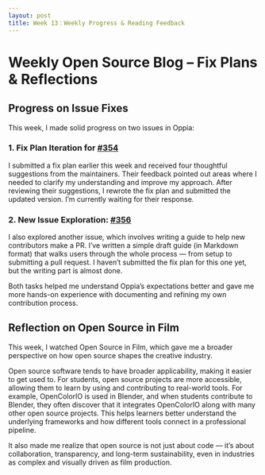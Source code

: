 ```yaml
---
layout: post
title: Week 13：Weekly Progress & Reading Feedback
---
```


# Weekly Open Source Blog – Fix Plans & Reflections

## Progress on Issue Fixes

This week, I made solid progress on two issues in Oppia:

### 1. Fix Plan Iteration for [#354](https://github.com/oppia/oppia-web-developer-docs/issues/354)

I submitted a fix plan earlier this week and received four thoughtful suggestions from the maintainers. Their feedback pointed out areas where I needed to clarify my understanding and improve my approach. After reviewing their suggestions, I rewrote the fix plan and submitted the updated version. I’m currently waiting for their response.

<!--more-->  

### 2. New Issue Exploration: [#356](https://github.com/oppia/oppia-web-developer-docs/issues/356)

I also explored another issue, which involves writing a guide to help new contributors make a PR. I’ve written a simple draft guide (in Markdown format) that walks users through the whole process — from setup to submitting a pull request. I haven’t submitted the fix plan for this one yet, but the writing part is almost done.

Both tasks helped me understand Oppia’s expectations better and gave me more hands-on experience with documenting and refining my own contribution process.

## Reflection on Open Source in Film

This week, I watched Open Source in Film, which gave me a broader perspective on how open source shapes the creative industry.

Open source software tends to have broader applicability, making it easier to get used to. For students, open source projects are more accessible, allowing them to learn by using and contributing to real-world tools. For example, OpenColorIO is used in Blender, and when students contribute to Blender, they often discover that it integrates OpenColorIO along with many other open source projects. This helps learners better understand the underlying frameworks and how different tools connect in a professional pipeline.

It also made me realize that open source is not just about code — it’s about collaboration, transparency, and long-term sustainability, even in industries as complex and visually driven as film production.





